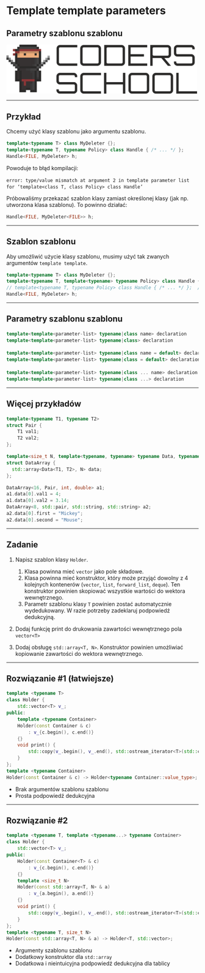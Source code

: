 <!-- .slide: data-background="#111111" -->

# Template template parameters
## Parametry szablonu szablonu

<a href="https://coders.school">
    <img width="500" src="../img/coders_school_logo.png" alt="Coders School" class="plain">
</a>

___

## Przykład

<p>Chcemy użyć klasy szablonu jako argumentu szablonu.</p>
<!-- .element: class="fragment fade-in" -->

```cpp
template<typename T> class MyDeleter {};
template<typename T, typename Policy> class Handle { /* ... */ };
Handle<FILE, MyDeleter> h;
```
<!-- .element: class="fragment fade-in" style="font-size: 1.35rem" -->

<p>Powoduje to błąd kompilacji:</p>
<!-- .element: class="fragment fade-in" -->

`error: type/value mismatch at argument 2 in template parameter list for ‘template<class T, class Policy> class Handle’`
<!-- .element: class="fragment fade-in" style="font-size: 1.35rem" -->

<p>Próbowaliśmy przekazać szablon klasy zamiast określonej klasy (jak np. utworzona klasa szablonu). To powinno działać:</p>
<!-- .element: class="fragment fade-in" -->

```cpp
Handle<FILE, MyDeleter<FILE>> h;
```
<!-- .element: class="fragment fade-in" -->

___

## Szablon szablonu

<p>Aby umożliwić użycie klasy szablonu, musimy użyć tak zwanych argumentów <code>template template</code>.</p>
<!-- .element: class="fragment fade-in" -->

```cpp
template<typename T> class MyDeleter {};
template<typename T, template<typename> typename Policy> class Handle { /* ... */ };
// template<typename T, typename Policy> class Handle { /* ... */ };  // previously
Handle<FILE, MyDeleter> h;
```
<!-- .element: class="fragment fade-in" style="font-size: 1.35rem" -->

___

## Parametry szablonu szablonu

```cpp
template<template<parameter-list> typename|class name> declaration
template<template<parameter-list> typename|class> declaration

template<template<parameter-list> typename|class name = default> declaration
template<template<parameter-list> typename|class = default> declaration

template<template<parameter-list> typename|class ... name> declaration
template<template<parameter-list> typename|class ...> declaration
```

___

## Więcej przykładów

```cpp
template<typename T1, typename T2>
struct Pair {
    T1 val1;
    T2 val2;
};
```
<!-- .element: class="fragment fade-in" style="font-size: 1.3rem" -->

```cpp
template<size_t N, template<typename, typename> typename Data, typename T1, typename T2>
struct DataArray {
  std::array<Data<T1, T2>, N> data;
};
```
<!-- .element: class="fragment fade-in" style="font-size: 1.3rem" -->

```cpp
DataArray<16, Pair, int, double> a1;
a1.data[0].val1 = 4;
a1.data[0].val2 = 3.14;
DataArray<8, std::pair, std::string, std::string> a2;
a2.data[0].first = "Mickey";
a2.data[0].second = "Mouse";
```
<!-- .element: class="fragment fade-in" style="font-size: 1.3rem" -->

___

## Zadanie

1. Napisz szablon klasy `Holder`.
   1. <!-- .element: style="font-size: 0.7em" --> Klasa powinna mieć <code>vector<T></code> jako pole składowe.
   2. <!-- .element: style="font-size: 0.7em" --> Klasa powinna mieć konstruktor, który może przyjąć dowolny z 4 kolejnych kontenerów (<code>vector</code>, <code>list</code>, <code>forward_list</code>, <code>deque</code>). Ten konstruktor powinien skopiować wszystkie wartości do wektora wewnętrznego.
   3. <!-- .element: style="font-size: 0.7em" --> Parametr szablonu klasy <code>T</code> powinien zostać automatycznie wydedukowany. W razie potrzeby zadeklaruj podpowiedź dedukcyjną.

2. Dodaj funkcję print do drukowania zawartości wewnętrznego pola `vector<T>`

3. Dodaj obsługę `std::array<T, N>`. Konstruktor powinien umożliwiać kopiowanie zawartości do wektora wewnętrznego.

___

## Rozwiązanie #1 (łatwiejsze)

```cpp
template <typename T>
class Holder {
    std::vector<T> v_;
public:
    template <typename Container>
    Holder(const Container & c)
        : v_{c.begin(), c.end()}
    {}
    void print() {
        std::copy(v_.begin(), v_.end(), std::ostream_iterator<T>(std::cout, " "));
    }
};
template <typename Container>
Holder(const Container & c) -> Holder<typename Container::value_type>;
```
<!-- .element: class="fragment fade-in" style="font-size: 1.3rem" -->

* <!-- .element: class="fragment fade-in" --> Brak argumentów szablonu szablonu
* <!-- .element: class="fragment fade-in" --> Prosta podpowiedź dedukcyjna

___
<!-- .slide: style="font-size: 0.7em" -->
## Rozwiązanie #2

```cpp
template <typename T, template <typename...> typename Container>
class Holder {
    std::vector<T> v_;
public:
    Holder(const Container<T> & c)
        : v_{c.begin(), c.end()}
    {}
    template <size_t N>
    Holder(const std::array<T, N> & a)
        : v_{a.begin(), a.end()}
    {}
    void print() {
        std::copy(v_.begin(), v_.end(), std::ostream_iterator<T>(std::cout, " "));
    }
};
template <typename T, size_t N>
Holder(const std::array<T, N> & a) -> Holder<T, std::vector>;
```
<!-- .element: class="fragment fade-in" style="font-size: 1.3rem" -->

* <!-- .element: class="fragment fade-in" --> Argumenty szablonu szablonu
* <!-- .element: class="fragment fade-in" --> Dodatkowy konstruktor dla <code>std::array</code>
* <!-- .element: class="fragment fade-in" --> Dodatkowa i nieintuicyjna podpowiedź dedukcyjna dla tablicy
